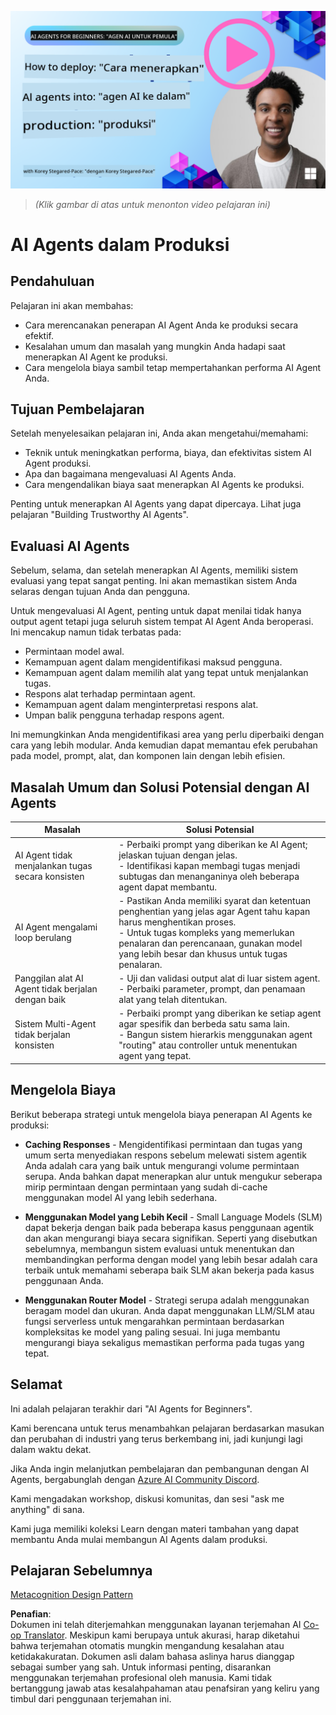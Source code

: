 <!--
CO_OP_TRANSLATOR_METADATA:
{
  "original_hash": "1ad5de6a6388d02c145a92dd04358bab",
  "translation_date": "2025-07-12T13:40:38+00:00",
  "source_file": "10-ai-agents-production/README.md",
  "language_code": "id"
}
-->
[![AI Agents In Production](../../../translated_images/lesson-10-thumbnail.2b79a30773db093e0b4fb47aaa618069e0afb4745fad4836526cf51df87f9ac9.id.png)](https://youtu.be/l4TP6IyJxmQ?si=IvCW3cbw0NJ2mUMV)

> _(Klik gambar di atas untuk menonton video pelajaran ini)_
# AI Agents dalam Produksi

## Pendahuluan

Pelajaran ini akan membahas:

- Cara merencanakan penerapan AI Agent Anda ke produksi secara efektif.
- Kesalahan umum dan masalah yang mungkin Anda hadapi saat menerapkan AI Agent ke produksi.
- Cara mengelola biaya sambil tetap mempertahankan performa AI Agent Anda.

## Tujuan Pembelajaran

Setelah menyelesaikan pelajaran ini, Anda akan mengetahui/memahami:

- Teknik untuk meningkatkan performa, biaya, dan efektivitas sistem AI Agent produksi.
- Apa dan bagaimana mengevaluasi AI Agents Anda.
- Cara mengendalikan biaya saat menerapkan AI Agents ke produksi.

Penting untuk menerapkan AI Agents yang dapat dipercaya. Lihat juga pelajaran "Building Trustworthy AI Agents".

## Evaluasi AI Agents

Sebelum, selama, dan setelah menerapkan AI Agents, memiliki sistem evaluasi yang tepat sangat penting. Ini akan memastikan sistem Anda selaras dengan tujuan Anda dan pengguna.

Untuk mengevaluasi AI Agent, penting untuk dapat menilai tidak hanya output agent tetapi juga seluruh sistem tempat AI Agent Anda beroperasi. Ini mencakup namun tidak terbatas pada:

- Permintaan model awal.
- Kemampuan agent dalam mengidentifikasi maksud pengguna.
- Kemampuan agent dalam memilih alat yang tepat untuk menjalankan tugas.
- Respons alat terhadap permintaan agent.
- Kemampuan agent dalam menginterpretasi respons alat.
- Umpan balik pengguna terhadap respons agent.

Ini memungkinkan Anda mengidentifikasi area yang perlu diperbaiki dengan cara yang lebih modular. Anda kemudian dapat memantau efek perubahan pada model, prompt, alat, dan komponen lain dengan lebih efisien.

## Masalah Umum dan Solusi Potensial dengan AI Agents

| **Masalah**                                    | **Solusi Potensial**                                                                                                                                                                                                       |
| ---------------------------------------------- | -------------------------------------------------------------------------------------------------------------------------------------------------------------------------------------------------------------------------- |
| AI Agent tidak menjalankan tugas secara konsisten | - Perbaiki prompt yang diberikan ke AI Agent; jelaskan tujuan dengan jelas.<br>- Identifikasi kapan membagi tugas menjadi subtugas dan menanganinya oleh beberapa agent dapat membantu.                                      |
| AI Agent mengalami loop berulang               | - Pastikan Anda memiliki syarat dan ketentuan penghentian yang jelas agar Agent tahu kapan harus menghentikan proses.<br>- Untuk tugas kompleks yang memerlukan penalaran dan perencanaan, gunakan model yang lebih besar dan khusus untuk tugas penalaran. |
| Panggilan alat AI Agent tidak berjalan dengan baik | - Uji dan validasi output alat di luar sistem agent.<br>- Perbaiki parameter, prompt, dan penamaan alat yang telah ditentukan.                                                                                               |
| Sistem Multi-Agent tidak berjalan konsisten    | - Perbaiki prompt yang diberikan ke setiap agent agar spesifik dan berbeda satu sama lain.<br>- Bangun sistem hierarkis menggunakan agent "routing" atau controller untuk menentukan agent yang tepat.                      |

## Mengelola Biaya

Berikut beberapa strategi untuk mengelola biaya penerapan AI Agents ke produksi:

- **Caching Responses** - Mengidentifikasi permintaan dan tugas yang umum serta menyediakan respons sebelum melewati sistem agentik Anda adalah cara yang baik untuk mengurangi volume permintaan serupa. Anda bahkan dapat menerapkan alur untuk mengukur seberapa mirip permintaan dengan permintaan yang sudah di-cache menggunakan model AI yang lebih sederhana.

- **Menggunakan Model yang Lebih Kecil** - Small Language Models (SLM) dapat bekerja dengan baik pada beberapa kasus penggunaan agentik dan akan mengurangi biaya secara signifikan. Seperti yang disebutkan sebelumnya, membangun sistem evaluasi untuk menentukan dan membandingkan performa dengan model yang lebih besar adalah cara terbaik untuk memahami seberapa baik SLM akan bekerja pada kasus penggunaan Anda.

- **Menggunakan Router Model** - Strategi serupa adalah menggunakan beragam model dan ukuran. Anda dapat menggunakan LLM/SLM atau fungsi serverless untuk mengarahkan permintaan berdasarkan kompleksitas ke model yang paling sesuai. Ini juga membantu mengurangi biaya sekaligus memastikan performa pada tugas yang tepat.

## Selamat

Ini adalah pelajaran terakhir dari "AI Agents for Beginners".

Kami berencana untuk terus menambahkan pelajaran berdasarkan masukan dan perubahan di industri yang terus berkembang ini, jadi kunjungi lagi dalam waktu dekat.

Jika Anda ingin melanjutkan pembelajaran dan pembangunan dengan AI Agents, bergabunglah dengan <a href="https://discord.gg/kzRShWzttr" target="_blank">Azure AI Community Discord</a>.

Kami mengadakan workshop, diskusi komunitas, dan sesi "ask me anything" di sana.

Kami juga memiliki koleksi Learn dengan materi tambahan yang dapat membantu Anda mulai membangun AI Agents dalam produksi.

## Pelajaran Sebelumnya

[Metacognition Design Pattern](../09-metacognition/README.md)

**Penafian**:  
Dokumen ini telah diterjemahkan menggunakan layanan terjemahan AI [Co-op Translator](https://github.com/Azure/co-op-translator). Meskipun kami berupaya untuk akurasi, harap diketahui bahwa terjemahan otomatis mungkin mengandung kesalahan atau ketidakakuratan. Dokumen asli dalam bahasa aslinya harus dianggap sebagai sumber yang sah. Untuk informasi penting, disarankan menggunakan terjemahan profesional oleh manusia. Kami tidak bertanggung jawab atas kesalahpahaman atau penafsiran yang keliru yang timbul dari penggunaan terjemahan ini.